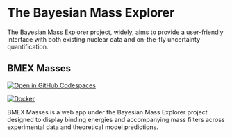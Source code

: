 # The Bayesian Mass Explorer

The Bayesian Mass Explorer project, widely, aims to provide a user-friendly interface with both existing nuclear data and on-the-fly uncertainty quantification. 

## BMEX Masses

[![Open in GitHub Codespaces](https://github.com/codespaces/badge.svg)](https://codespaces.new/massexplorer/bmex-masses)

[![Docker](https://github.com/massexplorer/bmex-masses/actions/workflows/docker-publish.yml/badge.svg)](https://github.com/massexplorer/bmex-masses/actions/workflows/docker-publish.yml)

BMEX Masses is a web app under the Bayesian Mass Explorer project designed to display binding energies and accompanying mass filters across experimental data and theoretical model predictions. 
